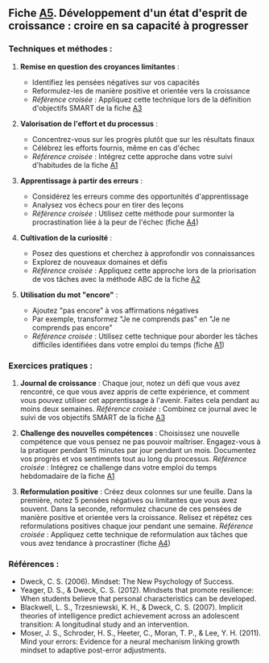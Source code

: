## Fiche [A5](<4.1.5. Etat esprit croiss.md>). Développement d'un état d'esprit de croissance : croire en sa capacité à progresser

### Techniques et méthodes :

1. **Remise en question des croyances limitantes** :
   - Identifiez les pensées négatives sur vos capacités
   - Reformulez-les de manière positive et orientée vers la croissance
   - *Référence croisée* : Appliquez cette technique lors de la définition d'objectifs SMART de la fiche [A3](<4.1.3. Obj SMART.md>)

2. **Valorisation de l'effort et du processus** :
   - Concentrez-vous sur les progrès plutôt que sur les résultats finaux
   - Célébrez les efforts fournis, même en cas d'échec
   - *Référence croisée* : Intégrez cette approche dans votre suivi d'habitudes de la fiche [A1](<4.1.1. Planif emploi tps habits.md>)

3. **Apprentissage à partir des erreurs** :
   - Considérez les erreurs comme des opportunités d'apprentissage
   - Analysez vos échecs pour en tirer des leçons
   - *Référence croisée* : Utilisez cette méthode pour surmonter la procrastination liée à la peur de l'échec (fiche [A4](<4.1.4. Gerer procrast.md>))

4. **Cultivation de la curiosité** :
   - Posez des questions et cherchez à approfondir vos connaissances
   - Explorez de nouveaux domaines et défis
   - *Référence croisée* : Appliquez cette approche lors de la priorisation de vos tâches avec la méthode ABC de la fiche [A2](<4.1.2. Priorit taches.md>)

5. **Utilisation du mot "encore"** :
   - Ajoutez "pas encore" à vos affirmations négatives
   - Par exemple, transformez "Je ne comprends pas" en "Je ne comprends pas encore"
   - *Référence croisée* : Utilisez cette technique pour aborder les tâches difficiles identifiées dans votre emploi du temps (fiche [A1](<4.1.1. Planif emploi tps habits.md>))

### Exercices pratiques :

1. **Journal de croissance** :
   Chaque jour, notez un défi que vous avez rencontré, ce que vous avez appris de cette expérience, et comment vous pouvez utiliser cet apprentissage à l'avenir. Faites cela pendant au moins deux semaines.
   *Référence croisée* : Combinez ce journal avec le suivi de vos objectifs SMART de la fiche [A3](<4.1.3. Obj SMART.md>)

2. **Challenge des nouvelles compétences** :
   Choisissez une nouvelle compétence que vous pensez ne pas pouvoir maîtriser. Engagez-vous à la pratiquer pendant 15 minutes par jour pendant un mois. Documentez vos progrès et vos sentiments tout au long du processus.
   *Référence croisée* : Intégrez ce challenge dans votre emploi du temps hebdomadaire de la fiche [A1](<4.1.1. Planif emploi tps habits.md>)

3. **Reformulation positive** :
   Créez deux colonnes sur une feuille. Dans la première, notez 5 pensées négatives ou limitantes que vous avez souvent. Dans la seconde, reformulez chacune de ces pensées de manière positive et orientée vers la croissance. Relisez et répétez ces reformulations positives chaque jour pendant une semaine.
   *Référence croisée* : Appliquez cette technique de reformulation aux tâches que vous avez tendance à procrastiner (fiche [A4](<4.1.4. Gerer procrast.md>))

### Références :

- Dweck, C. S. (2006). Mindset: The New Psychology of Success.
- Yeager, D. S., & Dweck, C. S. (2012). Mindsets that promote resilience: When students believe that personal characteristics can be developed.
- Blackwell, L. S., Trzesniewski, K. H., & Dweck, C. S. (2007). Implicit theories of intelligence predict achievement across an adolescent transition: A longitudinal study and an intervention.
- Moser, J. S., Schroder, H. S., Heeter, C., Moran, T. P., & Lee, Y. H. (2011). Mind your errors: Evidence for a neural mechanism linking growth mindset to adaptive post-error adjustments.